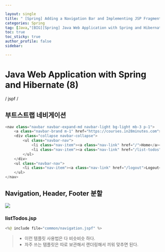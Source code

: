 ```yaml
---

layout: single
title: " [Spring] Adding a Navigation Bar and Implementing JSP Fragments "
categories: Spring
tag: [Java,"[BIG][Spring] Java Web Application with Spring and Hibernate","Adding a Navigation Bar and Implementing JSP Fragments","jspf","Navigation, Header, Footer 분할"]
toc: true
toc_sticky: true
author_profile: false
sidebar:

---
```

# Java Web Application with Spring and Hibernate (8)

/ jspf /

## 부트스트랩 네비게이션

```java
<nav class="navbar navbar-expand-md navbar-light bg-light mb-3 p-1">  
    <a class="navbar-brand m-1" href="https://courses.in28minutes.com">in28Minutes</a>  
    <div class="collapse navbar-collapse">  
        <ul class="navbar-nav">  
            <li class="nav-item"><a class="nav-link" href="/">Home</a></li>  
            <li class="nav-item"><a class="nav-link" href="/list-todos">Todos</a></li>  
        </ul>  
    </div>  
    <ul class="navbar-nav">  
        <li class="nav-item"><a class="nav-link" href="/logout">Logout</a></li>  
    </ul>  
</nav>
```

## Navigation, Header, Footer 분할

![](https://i.imgur.com/iLkj0Rp.png)

### listTodos.jsp
```java
<%@ include file="common/navigation.jspf" %>
```
>- 이런 템플릿 사용법은 다 비슷비슷 하다.
>- 자주 쓰는 탬플릿은 따로 보관해서 랜더링해서 끼워 맞추면 된다.